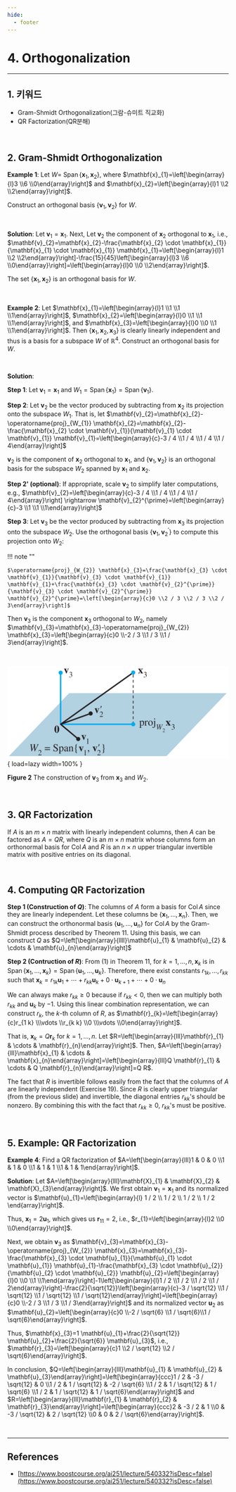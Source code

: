 ```yaml
---
hide:
  - footer
---
```


# 4. Orthogonalization

---

## 1. 키워드

- Gram-Shmidt Orthogonalization(그람-슈미트 직교화)
- QR Factorization(QR분해)

<br/>

## 2. Gram-Shmidt Orthogonalization

**Example 1**: Let $W=$ $\operatorname{Span}\left\{\mathbf{x}_{1}, \mathbf{x}_{2}\right\}$, where $\mathbf{x}_{1}=\left[\begin{array}{l}3 \\6 \\0\end{array}\right]$ and $\mathbf{x}_{2}=\left[\begin{array}{l}1 \\2 \\2\end{array}\right]$.

Construct an orthogonal basis $\left\{\mathbf{v}_{1}, \mathbf{v}_{2}\right\}$ for $W$.

<br/>

**Solution**: Let $\mathbf{v}_{1}=\mathbf{x}_{1}$. Next, Let $\mathbf{v}_{2}$ the component of $\mathbf{x}_{2}$ orthogonal to $\mathbf{x}_{1}$, i.e., $\mathbf{v}_{2}=\mathbf{x}_{2}-\frac{\mathbf{x}_{2} \cdot \mathbf{x}_{1}}{\mathbf{x}_{1} \cdot \mathbf{x}_{1}} \mathbf{x}_{1}=\left[\begin{array}{l}1 \\2 \\2\end{array}\right]-\frac{15}{45}\left[\begin{array}{l}3 \\6 \\0\end{array}\right]=\left[\begin{array}{l}0 \\0 \\2\end{array}\right]$.

The set $\left\{\mathbf{x}_{1}, \mathbf{x}_{2}\right\}$ is an orthogonal basis for $W$.

<br/>

**Example 2**: Let $\mathbf{x}_{1}=\left[\begin{array}{l}1 \\1 \\1 \\1\end{array}\right]$, $\mathbf{x}_{2}=\left[\begin{array}{l}0 \\1 \\1 \\1\end{array}\right]$, and $\mathbf{x}_{3}=\left[\begin{array}{l}0 \\0 \\1 \\1\end{array}\right]$. Then $\left\{\mathbf{x}_{1}, \mathbf{x}_{2},\mathbf{x}_{3}\right\}$ is clearly linearly independent and thus is a basis for a subspace $W$ of $\mathbb{R}^{4}$. Construct an orthogonal basis for $W$.

<br/>

**Solution**:

**Step 1**: Let $\mathbf{v}_{1}=\mathbf{x}_{1}$ and $W_{1}=\operatorname{Span}\left\{\mathbf{x}_{1}\right\}=\operatorname{Span}\left\{\mathbf{v}_{1}\right\}$.

**Step 2**: Let $\mathbf{v}_{2}$ be the vector produced by subtracting from $\mathbf{x}_{2}$ its projection onto the subspace $W_{1}$. That is, let $\mathbf{v}_{2}=\mathbf{x}_{2}-\operatorname{proj}_{W_{1}} \mathbf{x}_{2}=\mathbf{x}_{2}-\frac{\mathbf{x}_{2} \cdot \mathbf{v}_{1}}{\mathbf{v}_{1} \cdot \mathbf{v}_{1}} \mathbf{v}_{1}=\left[\begin{array}{c}-3 / 4 \\1 / 4 \\1 / 4 \\1 / 4\end{array}\right]$

$\mathbf{v}_{2}$ is the component of $\mathbf{x}_{2}$ orthogonal to $\mathbf{x}_{1}$, and $\left\{\mathbf{v}_{1}, \mathbf{v}_{2}\right\}$ is an orthogonal basis for the subspace $W_{2}$ spanned by $\mathbf{x}_{1}$ and $\mathbf{x}_{2}$.

**Step 2' (optional)**: If appropriate, scale $\mathbf{v}_{2}$ to simplify later computations, e.g., $\mathbf{v}_{2}=\left[\begin{array}{c}-3 / 4 \\1 / 4 \\1 / 4 \\1 / 4\end{array}\right] \rightarrow \mathbf{v}_{2}^{\prime}=\left[\begin{array}{c}-3 \\1 \\1 \\1\end{array}\right]$

**Step 3**: Let $\mathbf{v}_{3}$ be the vector produced by subtracting from $\mathbf{x}_{3}$ its projection onto the subspace $W_{2}$. Use the orthogonal basis $\left\{\mathbf{v}_{1}, \mathbf{v}_{2}^{\prime}\right\}$ to compute this projection onto $W_{2}$:

!!! note ""

    $\operatorname{proj}_{W_{2}} \mathbf{x}_{3}=\frac{\mathbf{x}_{3} \cdot \mathbf{v}_{1}}{\mathbf{v}_{3} \cdot \mathbf{v}_{1}} \mathbf{v}_{1}+\frac{\mathbf{x}_{3} \cdot \mathbf{v}_{2}^{\prime}}{\mathbf{v}_{3} \cdot \mathbf{v}_{2}^{\prime}} \mathbf{v}_{2}^{\prime}=\left[\begin{array}{c}0 \\2 / 3 \\2 / 3 \\2 / 3\end{array}\right]$

Then $\mathbf{v}_{3}$ is the component $\mathbf{x}_{3}$ orthogonal to $W_{2}$, namely $\mathbf{v}_{3}=\mathbf{x}_{3}-\operatorname{proj}_{W_{2}} \mathbf{x}_{3}=\left[\begin{array}{c}0 \\-2 / 3 \\1 / 3 \\1 / 3\end{array}\right]$.

<br/>

![001](https://github.com/SAEMC/Images-MLDL/blob/main/linear-algebra/ch-002/004/001.png?raw=true){ load=lazy width=100% }

**Figure 2** The construction of $\mathbf{v}_{3}$ from $\mathbf{x}_{3}$ and $W_{2}$.

<br/>

## 3. QR Factorization

If $A$ is an $m \times n$ matrix with linearly independent columns, then $A$ can be factored as $A=QR$, where $Q$ is an $m \times n$ matrix whose columns form an orthonormal basis for $\operatorname{Col}A$ and $R$ is an $n \times n$ upper triangular invertible matrix with positive entries on its diagonal.

<br/>

## 4. Computing QR Factorization

**Step 1 (Construction of $Q$)**: The columns of $A$ form a basis for $\operatorname{Col}A$ since they are linearly independent. Let these columns be $\left\{\mathbf{x}_{1}, \ldots, \mathbf{x}_{n}\right\}$. Then, we can construct the orthonormal basis $\left\{\mathbf{u}_{1}, \ldots, \mathbf{u}_{n}\right\}$ for $\operatorname{Col}A$ by the Gram-Shmidt process described by Theorem 11. Using this basis, we can construct $Q$ as $Q=\left[\begin{array}{llll}\mathbf{u}_{1} & \mathbf{u}_{2} & \cdots & \mathbf{u}_{n}\end{array}\right]$

**Step 2 (Contruction of $R$)**: From (1) in Theorem 11, for $k=1,\ldots,n,\mathbf{x}_{k}$ is in $\operatorname{Span}\left\{\mathbf{x}_{1}, \ldots, \mathbf{x}_{k}\right\}=\operatorname{Span}\left\{\mathbf{u}_{1}, \ldots, \mathbf{u}_{k}\right\}$. Therefore, there exist constants $r_{1 k}, \ldots, r_{k k}$ such that $\mathbf{x}_{k}=r_{1 k} \mathbf{u}_{1}+\cdots+r_{k k} \mathbf{u}_{k}+0 \cdot \mathbf{u}_{k+1}+\cdots+0 \cdot \mathbf{u}_{n}$

We can always make $r_{k k} \geq 0$ because if $r_{k k}<0$, then we can multiply both $r_{k k}$ and $\mathbf{u}_{k}$ by $-1$. Using this linear combination representation, we can construct $r_{k}$, the $k$-th column of $R$, as $\mathbf{r}_{k}=\left[\begin{array}{c}r_{1 k} \\\vdots \\r_{k k} \\0 \\\vdots \\0\end{array}\right]$.

That is, $\mathbf{x}_{k}=Q \mathbf{r}_{k}$ for $k=1, \ldots, n$. Let $R=\left[\begin{array}{lll}\mathbf{r}_{1} & \cdots & \mathbf{r}_{n}\end{array}\right]$. Then, $A=\left[\begin{array}{lll}\mathbf{x}_{1} & \cdots & \mathbf{x}_{n}\end{array}\right]=\left[\begin{array}{lll}Q \mathbf{r}_{1} & \cdots & Q \mathbf{r}_{n}\end{array}\right]=Q R$.

The fact that $R$ is invertible follows easily from the fact that the columns of $A$ are linearly independent (Exercise 19). Since $R$ is clearly upper triangular (from the previous slide) and invertible, the diagonal entries $r_{k k}$'s should be nonzero. By combining this with the fact that $r_{k k} \geq 0$, $r_{k k}$'s must be positive.

<br/>

## 5. Example: QR Factorization

**Example 4**: Find a QR factorization of $A=\left[\begin{array}{lll}1 & 0 & 0 \\1 & 1 & 0 \\1 & 1 & 1 \\1 & 1 & 1\end{array}\right]$.

**Solution**: Let $A=\left[\begin{array}{lll}\mathbf{X}_{1} & \mathbf{X}_{2} & \mathbf{X}_{3}\end{array}\right]$. We first obtain $\mathbf{v}_{1}=\mathbf{x}_{1}$ and its normalized vector is $\mathbf{u}_{1}=\left[\begin{array}{l}
1 / 2 \\
1 / 2 \\
1 / 2 \\
1 / 2
\end{array}\right]$.

Thus, $\mathbf{x}_{1}=2 \mathbf{u}_{1}$, which gives us $\mathbf{r}_{11}=2$, i.e., $r_{1}=\left[\begin{array}{l}2 \\0 \\0\end{array}\right]$.

Next, we obtain $\mathbf{v}_{3}$ as $\mathbf{v}_{3}=\mathbf{x}_{3}-\operatorname{proj}_{W_{2}} \mathbf{x}_{3}=\mathbf{x}_{3}-\frac{\mathbf{x}_{3} \cdot \mathbf{u}_{1}}{\mathbf{u}_{1} \cdot \mathbf{u}_{1}} \mathbf{u}_{1}-\frac{\mathbf{x}_{3} \cdot \mathbf{u}_{2}}{\mathbf{u}_{2} \cdot \mathbf{u}_{2}} \mathbf{u}_{2}=\left[\begin{array}{l}0 \\0 \\1 \\1\end{array}\right]-1\left[\begin{array}{l}1 / 2 \\1 / 2 \\1 / 2 \\1 / 2\end{array}\right]-\frac{2}{\sqrt{12}}\left[\begin{array}{c}-3 / \sqrt{12} \\1 / \sqrt{12} \\1 / \sqrt{12} \\1 / \sqrt{12}\end{array}\right]=\left[\begin{array}{c}0 \\-2 / 3 \\1 / 3 \\1 / 3\end{array}\right]$ and its normalized vector $\mathbf{u}_{2}$ as $\mathbf{u}_{2}=\left[\begin{array}{c}0 \\-2 / \sqrt{6} \\1 / \sqrt{6}\\1 / \sqrt{6}\end{array}\right]$.

Thus, $\mathbf{x}_{3}=1 \mathbf{u}_{1}+\frac{2}{\sqrt{12}} \mathbf{u}_{2}+\frac{2}{\sqrt{6}} \mathbf{u}_{3}$, i.e., $\mathbf{r}_{3}=\left[\begin{array}{c}1 \\2 / \sqrt{12} \\2 / \sqrt{6}\end{array}\right]$.

In conclusion, $Q=\left[\begin{array}{lll}\mathbf{u}_{1} & \mathbf{u}_{2} & \mathbf{u}_{3}\end{array}\right]=\left[\begin{array}{ccc}1 / 2 & -3 / \sqrt{12} & 0 \\1 / 2 & 1 / \sqrt{12} & -2 / \sqrt{6} \\1 / 2 & 1 / \sqrt{12} & 1 / \sqrt{6} \\1 / 2 & 1 / \sqrt{12} & 1 / \sqrt{6}\end{array}\right]$ and $R=\left[\begin{array}{lll}\mathbf{r}_{1} & \mathbf{r}_{2} & \mathbf{r}_{3}\end{array}\right]=\left[\begin{array}{ccc}2 & -3 / 2 & 1 \\0 & -3 / \sqrt{12} & 2 / \sqrt{12} \\0 & 0 & 2 / \sqrt{6}\end{array}\right]$.

<br/>

---

## References

- [https://www.boostcourse.org/ai251/lecture/540332?isDesc=false](https://www.boostcourse.org/ai251/lecture/540332?isDesc=false)
